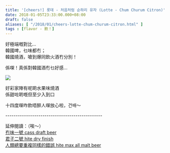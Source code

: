 ```yaml
---
title: '[cheers!] 롯데 - 처음처럼 순하리 유자 (Lotte - Chum Churum Citron)'
date: 2018-01-05T23:33:00.000+08:00
draft: false
aliases: [ "/2018/01/cheers-lotte-chum-churum-citron.html" ]
tags : [flavor - 飲！]
---
```


好極端嘅對比...  
韓國啤，乜味都冇；  
韓國燒酒，嗆到爆同飲火酒冇分別！  
  
係㗎！真係對韓國酒冇乜好感...  

[![](https://c1.staticflickr.com/5/4588/38744817944_c9aca50a6e_z.jpg)](https://c1.staticflickr.com/5/4588/38744817944_c9aca50a6e_z.jpg)

好彩家陣有呢啲水果味燒酒  
係甜咗啲嘅但至少入到口  
  
十四度㗎咋飲唔醉人㗎放心啦，건배～  
  
\-----------------------------------------------  
  
延伸閱讀：（唉～）  
[冇味一號 cass draft beer](https://www.hidie.net/2014/01/day7cass-draft-beer.html)  
[君子二號 hite dry finish](https://www.hidie.net/2014/09/cheers-hite-dry-finish.html)  
[人類總要重複同樣的錯誤 hite max all malt beer](https://www.hidie.net/2014/11/seoul-time-day6hite-max-all-malt-beer.html)